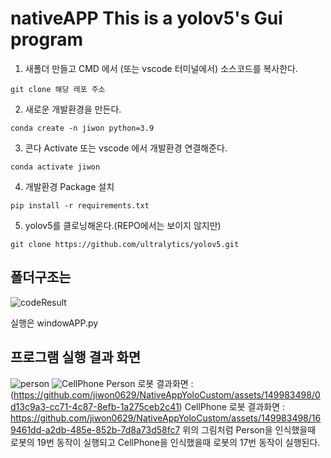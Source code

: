 # nativeAPP This is a yolov5's Gui program
1. 새폴더 만들고 CMD 에서 (또는 vscode 터미널에서) 소스코드를 복사한다.
```
git clone 해당 레포 주소
```
2. 새로운 개발환경을 만든다.
```
conda create -n jiwon python=3.9
```  
3. 콘다 Activate 또는 vscode 에서 개발환경 연결해준다.
```
conda activate jiwon
```
4. 개발환경 Package 설치
```
pip install -r requirements.txt
```
5. yolov5를 클로닝해온다.(REPO에서는 보이지 않지만)
```
git clone https://github.com/ultralytics/yolov5.git
```
## 폴더구조는
![codeResult](https://github.com/jiwon0629/NativeAppYoloCustom/assets/149983498/8656690a-41e9-4c60-b0b0-7251d160d9d6)

실행은 windowAPP.py
## 프로그램 실행 결과 화면
![person](https://github.com/jiwon0629/NativeAppYoloCustom/assets/149983498/c0ade085-4e57-4c87-9611-879f6d419836)
![CellPhone](https://github.com/jiwon0629/NativeAppYoloCustom/assets/149983498/7e5dce57-3e28-43a0-911c-0660c1d9cb6b)
Person 로봇 결과화면 : (https://github.com/jiwon0629/NativeAppYoloCustom/assets/149983498/0d13c9a3-cc71-4c87-8efb-1a275ceb2c41)
CellPhone 로봇 결과화면 : https://github.com/jiwon0629/NativeAppYoloCustom/assets/149983498/169461dd-a2db-485e-852b-7d8a73d58fc7
위의 그림처럼 Person을 인식했을때 로봇의 19번 동작이 실행되고 CellPhone을 인식했을때 로봇의 17번 동작이 실행된다.



